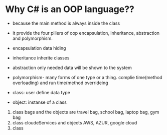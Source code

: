 ﻿# Why C# is an OOP language??

* because the main method is always inside the class
* it provide the four pillers of oop encapsulation, inheritance, abstraction and polymorphism.
* encapsulation data hiding
* inheritance inherite classes
* abstraction only needed data will be shown to the system
* polymorphism- many forms of one type or a thing. complie time(method overloading) and run time(method overrideing

* class: user define data type
* object: instanse of a class 
1. class bags and the objects are travel bag, school bag, laptop bag, gym bag
2. class cloudeServices and objects AWS, AZUR, google cloud
3. class 
